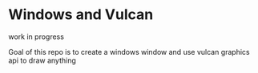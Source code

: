 # Windows and Vulcan
work in progress

Goal of this repo is to create a windows window and use vulcan graphics api to draw anything